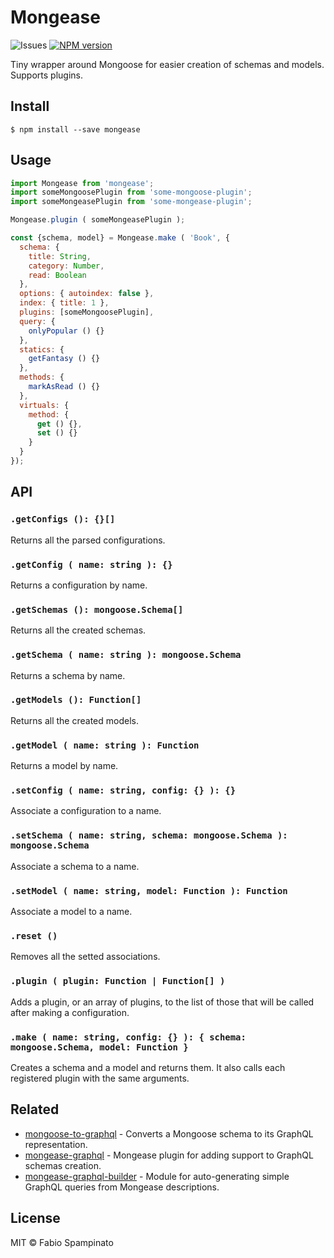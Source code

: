 # Mongease

![Issues](https://img.shields.io/github/issues/fabiospampinato/mongease.svg)
[![NPM version](https://img.shields.io/npm/v/mongease.svg)](https://www.npmjs.com/package/mongease)

Tiny wrapper around Mongoose for easier creation of schemas and models. Supports plugins.

## Install

```shell
$ npm install --save mongease
```

## Usage

```js
import Mongease from 'mongease';
import someMongoosePlugin from 'some-mongoose-plugin';
import someMongeasePlugin from 'some-mongease-plugin';

Mongease.plugin ( someMongeasePlugin );

const {schema, model} = Mongease.make ( 'Book', {
  schema: {
    title: String,
    category: Number,
    read: Boolean
  },
  options: { autoindex: false },
  index: { title: 1 },
  plugins: [someMongoosePlugin],
  query: {
    onlyPopular () {}
  },
  statics: {
    getFantasy () {}
  },
  methods: {
    markAsRead () {}
  },
  virtuals: {
    method: {
      get () {},
      set () {}
    }
  }
});
```

## API

### `.getConfigs (): {}[]`

Returns all the parsed configurations.

### `.getConfig ( name: string ): {}`

Returns a configuration by name.

### `.getSchemas (): mongoose.Schema[]`

Returns all the created schemas.

### `.getSchema ( name: string ): mongoose.Schema`

Returns a schema by name.

### `.getModels (): Function[]`

Returns all the created models.

### `.getModel ( name: string ): Function`

Returns a model by name.

### `.setConfig ( name: string, config: {} ): {}`

Associate a configuration to a name.

### `.setSchema ( name: string, schema: mongoose.Schema ): mongoose.Schema`

Associate a schema to a name.

### `.setModel ( name: string, model: Function ): Function`

Associate a model to a name.

### `.reset ()`

Removes all the setted associations.

### `.plugin ( plugin: Function | Function[] )`

Adds a plugin, or an array of plugins, to the list of those that will be called after making a configuration.

### `.make ( name: string, config: {} ): { schema: mongoose.Schema, model: Function }`

Creates a schema and a model and returns them. It also calls each registered plugin with the same arguments.

## Related

- [mongoose-to-graphql](https://github.com/fabiospampinato/mongoose-to-graphql) - Converts a Mongoose schema to its GraphQL representation.
- [mongease-graphql](https://github.com/fabiospampinato/mongease-graphql) - Mongease plugin for adding support to GraphQL schemas creation.
- [mongease-graphql-builder](https://github.com/fabiospampinato/mongease-graphql-builder) - Module for auto-generating simple GraphQL queries from Mongease descriptions.

## License

MIT © Fabio Spampinato
